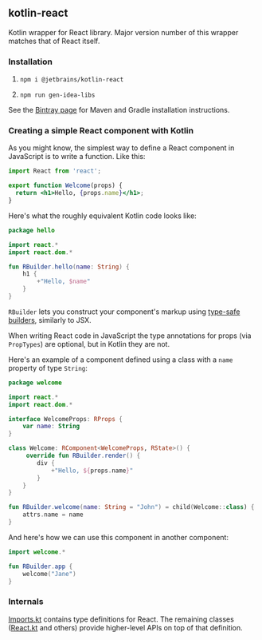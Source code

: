 ## kotlin-react

Kotlin wrapper for React library. Major version number of this wrapper matches that of React itself.

### Installation

1. `npm i @jetbrains/kotlin-react`

2. `npm run gen-idea-libs`

See the [Bintray page](https://bintray.com/kotlin/kotlin-js-wrappers/kotlin-react) for Maven and Gradle 
installation instructions.

### Creating a simple React component with Kotlin

As you might know, the simplest way to define a React component in JavaScript is to write a function. Like this:

```jsx
import React from 'react';

export function Welcome(props) {
  return <h1>Hello, {props.name}</h1>;
}
```

Here's what the roughly equivalent Kotlin code looks like: 

```kotlin
package hello

import react.*
import react.dom.*

fun RBuilder.hello(name: String) {
    h1 {
        +"Hello, $name"
    }
}
```

`RBuilder` lets you construct your component's markup using 
[type-safe builders](https://kotlinlang.org/docs/reference/type-safe-builders.html), similarly to JSX.
  
When writing React code in JavaScript the type annotations for props (via `PropTypes`) are optional, but in Kotlin 
they are not.

Here's an example of a component defined using a class with a `name` property of type `String`:

```kotlin
package welcome

import react.*
import react.dom.*

interface WelcomeProps: RProps {
    var name: String
}

class Welcome: RComponent<WelcomeProps, RState>() {
     override fun RBuilder.render() {
        div {
            +"Hello, ${props.name}"
        }
    }
}

fun RBuilder.welcome(name: String = "John") = child(Welcome::class) {
    attrs.name = name
}
```

And here's how we can use this component in another component:

```kotlin
import welcome.*

fun RBuilder.app {
    welcome("Jane")
}
```

### Internals

[Imports.kt](src/main/kotlin/react/Imports.kt) contains type definitions for React. The remaining classes 
([React.kt](src/main/kotlin/react/React.kt) and others) provide higher-level APIs on top of that definition.
